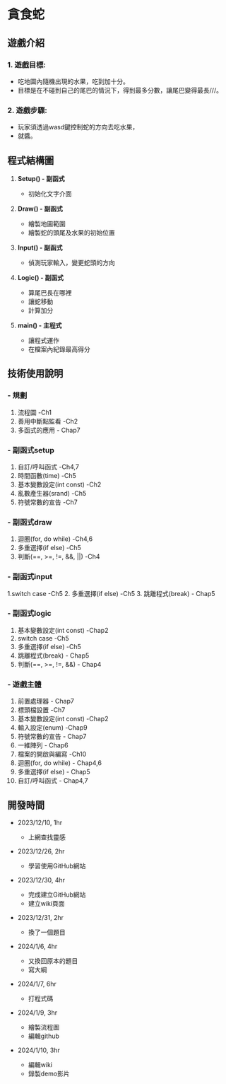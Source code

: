 # 貪食蛇

## 遊戲介紹

### 1. **遊戲目標:**
   - 吃地圖內隨機出現的水果，吃到加十分。
   - 目標是在不碰到自己的尾巴的情況下，得到最多分數，讓尾巴變得最長///。

### 2. **遊戲步驟:**
   - 玩家須透過wasd鍵控制蛇的方向去吃水果，
   - 就醬。

## 程式結構圖


1. **Setup() - 副函式**
   - 初始化文字介面

2. **Draw() - 副函式**
   - 繪製地圖範圍
   - 繪製蛇的頭尾及水果的初始位置

3. **Input() - 副函式**
   - 偵測玩家輸入，變更蛇頭的方向

4. **Logic() - 副函式**
   - 算尾巴長在哪裡
   - 讓蛇移動
   - 計算加分

5. **main() - 主程式**
   - 讓程式運作
   - 在檔案內紀錄最高得分


## 技術使用說明

### - 規劃
1. 流程圖 -Ch1
2. 善用中斷點監看 -Ch2
3. 多函式的應用 - Chap7
    
### - 副函式setup
1. 自訂/呼叫函式 -Ch4,7
2. 時間函數(time) -Ch5
3. 基本變數設定(int const) -Ch2
4. 亂數產生器(srand) -Ch5
5. 符號常數的宣告 -Ch7

### - 副函式draw
1. 迴圈(for, do while) -Ch4,6
2. 多重選擇(if else) -Ch5
3. 判斷(==, >=, !=, &&, ||) -Ch4

### - 副函式input
1.switch case -Ch5
2. 多重選擇(if else) -Ch5
3. 跳離程式(break) - Chap5

### - 副函式logic
1. 基本變數設定(int const) -Chap2
2. switch case -Ch5
3. 多重選擇(if else) -Ch5
4. 跳離程式(break) - Chap5
5. 判斷(==, >=, !=, &&) - Chap4
 
### - 遊戲主體
1. 前置處理器 - Chap7
2. 標頭檔設置 -Ch7
3. 基本變數設定(int const) -Chap2
4. 輸入設定(enum) -Chap9
5. 符號常數的宣告 - Chap7
6. 一維陣列 - Chap6
7. 檔案的開啟與編寫 -Ch10
8. 迴圈(for, do while) - Chap4,6
9. 多重選擇(if else) - Chap5
10. 自訂/呼叫函式 - Chap4,7

## 開發時間

- 2023/12/10, 1hr
  - 上網查找靈感

- 2023/12/26, 2hr
  - 學習使用GitHub網站

- 2023/12/30, 4hr
  - 完成建立GitHub網站
  - 建立wiki頁面

- 2023/12/31, 2hr
  - 換了一個題目

- 2024/1/6, 4hr
  - 又換回原本的題目
  - 寫大綱
    
- 2024/1/7, 6hr
  - 打程式碼

- 2024/1/9, 3hr
  - 繪製流程圖
  - 編輯github

- 2024/1/10, 3hr
  - 編輯wiki
  - 錄製demo影片
